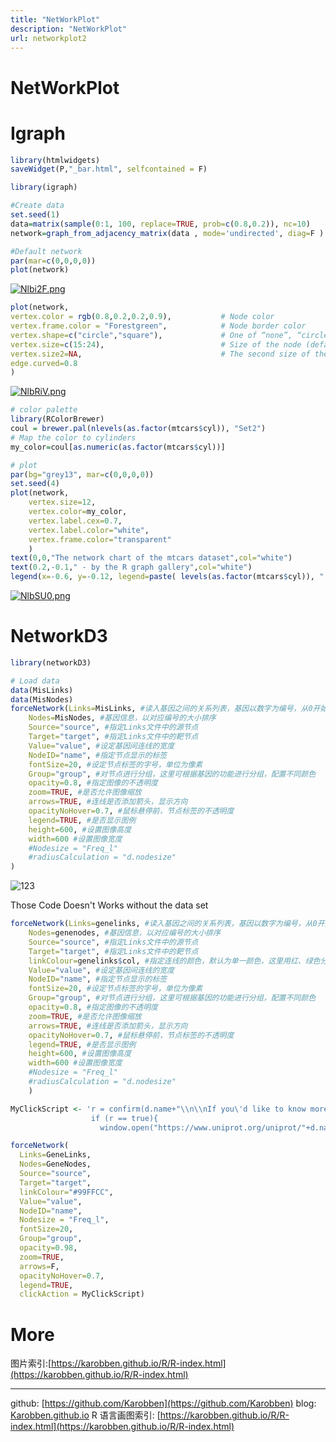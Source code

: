 ```yaml
---
title: "NetWorkPlot"
description: "NetWorkPlot"
url: networkplot2
---
```


# NetWorkPlot

# Igraph

```r
library(htmlwidgets)
saveWidget(P,"_bar.html", selfcontained = F)

library(igraph)

#Create data
set.seed(1)
data=matrix(sample(0:1, 100, replace=TRUE, prob=c(0.8,0.2)), nc=10)
network=graph_from_adjacency_matrix(data , mode='undirected', diag=F )

#Default network
par(mar=c(0,0,0,0))
plot(network)
```

[![Nlbi2F.png](https://s1.ax1x.com/2020/06/20/Nlbi2F.png)](https://imgchr.com/i/Nlbi2F)
```r
plot(network,
vertex.color = rgb(0.8,0.2,0.2,0.9),           # Node color
vertex.frame.color = "Forestgreen",            # Node border color
vertex.shape=c("circle","square"),             # One of “none”, “circle”, “square”, “csquare”, “rectangle” “crectangle”, “vrectangle”, “pie”, “raster”, or “sphere”
vertex.size=c(15:24),                          # Size of the node (default is 15)
vertex.size2=NA,                               # The second size of the node (e.g. for a rectangle)
edge.curved=0.8
)
```
[![NlbRiV.png](https://s1.ax1x.com/2020/06/20/NlbRiV.png)](https://imgchr.com/i/NlbRiV)
```r
# color palette
library(RColorBrewer)
coul = brewer.pal(nlevels(as.factor(mtcars$cyl)), "Set2")
# Map the color to cylinders
my_color=coul[as.numeric(as.factor(mtcars$cyl))]

# plot
par(bg="grey13", mar=c(0,0,0,0))
set.seed(4)
plot(network,
    vertex.size=12,
    vertex.color=my_color,
    vertex.label.cex=0.7,
    vertex.label.color="white",
    vertex.frame.color="transparent"
    )
text(0,0,"The network chart of the mtcars dataset",col="white")
text(0.2,-0.1," - by the R graph gallery",col="white")
legend(x=-0.6, y=-0.12, legend=paste( levels(as.factor(mtcars$cyl)), " cylinders", sep=""), col = coul , bty = "n", pch=20 , pt.cex = 2, cex = 1, text.col="white" , horiz = T)


```

[![NlbSU0.png](https://s1.ax1x.com/2020/06/20/NlbSU0.png)](https://imgchr.com/i/NlbSU0)

# NetworkD3
```r
library(networkD3)

# Load data
data(MisLinks)
data(MisNodes)
forceNetwork(Links=MisLinks, #读入基因之间的关系列表，基因以数字为编号，从0开始；value可用来设置基因间连线的宽度
    Nodes=MisNodes, #基因信息，以对应编号的大小排序
    Source="source", #指定Links文件中的源节点
    Target="target", #指定Links文件中的靶节点
    Value="value", #设定基因间连线的宽度
    NodeID="name", #指定节点显示的标签
    fontSize=20, #设定节点标签的字号，单位为像素
    Group="group", #对节点进行分组，这里可根据基因的功能进行分组，配置不同颜色
    opacity=0.8, #指定图像的不透明度
    zoom=TRUE, #是否允许图像缩放
    arrows=TRUE, #连线是否添加箭头，显示方向
    opacityNoHover=0.7, #鼠标悬停前，节点标签的不透明度
    legend=TRUE, #是否显示图例
    height=600, #设置图像高度
    width=600 #设置图像宽度
    #Nodesize = "Freq_l"
    #radiusCalculation = "d.nodesize"          
)
```
![123](https://i.loli.net/2020/06/09/tuya6YfnQi9BWJU.gif)


<a name="iGebE"></a>
Those Code Doesn't Works without the data set
```r
forceNetwork(Links=genelinks, #读入基因之间的关系列表，基因以数字为编号，从0开始；value可用来设置基因间连线的宽度
    Nodes=genenodes, #基因信息，以对应编号的大小排序
    Source="source", #指定Links文件中的源节点
    Target="target", #指定Links文件中的靶节点
    linkColour=genelinks$col, #指定连线的颜色，默认为单一颜色，这里用红、绿色分别表示某一基因对靶基因的正、负调控关系
    Value="value", #设定基因间连线的宽度
    NodeID="name", #指定节点显示的标签
    fontSize=20, #设定节点标签的字号，单位为像素
    Group="group", #对节点进行分组，这里可根据基因的功能进行分组，配置不同颜色
    opacity=0.8, #指定图像的不透明度
    zoom=TRUE, #是否允许图像缩放
    arrows=TRUE, #连线是否添加箭头，显示方向
    opacityNoHover=0.7, #鼠标悬停前，节点标签的不透明度
    legend=TRUE, #是否显示图例
    height=600, #设置图像高度
    width=600 #设置图像宽度
    #Nodesize = "Freq_l"
    #radiusCalculation = "d.nodesize"
    )

MyClickScript <- 'r = confirm(d.name+"\\n\\nIf you\'d like to know more about "+d.name+", Please Click \'OK\'");
                  if (r == true){
                    window.open("https://www.uniprot.org/uniprot/"+d.name+"_HUMAN");};'

forceNetwork(
  Links=GeneLinks,
  Nodes=GeneNodes,
  Source="source",
  Target="target",
  linkColour="#99FFCC",
  Value="value",
  NodeID="name",
  Nodesize = "Freq_l",
  fontSize=20,
  Group="group",
  opacity=0.98,
  zoom=TRUE,
  arrows=F,
  opacityNoHover=0.7,
  legend=TRUE,
  clickAction = MyClickScript)
```


<a name="FG8Ad"></a>
# More
图片索引:[https://karobben.github.io/R/R-index.html](https://karobben.github.io/R/R-index.html)




---
github: [https://github.com/Karobben](https://github.com/Karobben)
blog: [Karobben.github.io](http://Karobben.github.io)
R 语言画图索引: [https://karobben.github.io/R/R-index.html](https://karobben.github.io/R/R-index.html)
